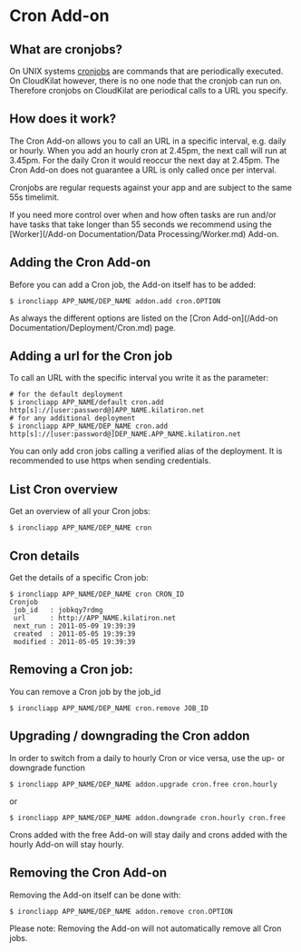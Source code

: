 
# Cron Add-on

## What are cronjobs?

On UNIX systems [cronjobs](http://en.wikipedia.org/wiki/Cron) are commands that
are periodically executed. On CloudKilat however, there is no one node that
the cronjob can run on. Therefore cronjobs on CloudKilat are periodical calls
to a URL you specify.

## How does it work?

The Cron Add-on allows you to call an URL in a specific interval, e.g. daily or
hourly. When you add an hourly cron at 2.45pm, the next call will run at
3.45pm. For the daily Cron it would reoccur the next day at 2.45pm. The Cron
Add-on does not guarantee a URL is only called once per interval.

Cronjobs are regular requests against your app and are subject to the same 55s
timelimit.

If you need more control over when and how often tasks are run and/or have
tasks that take longer than 55 seconds we recommend using the
[Worker](/Add-on Documentation/Data Processing/Worker.md) Add-on.

## Adding the Cron Add-on

Before you can add a Cron job, the Add-on itself has to be added:

~~~
$ ironcliapp APP_NAME/DEP_NAME addon.add cron.OPTION
~~~

As always the different options are listed on the [Cron Add-on](/Add-on Documentation/Deployment/Cron.md) page.

## Adding a url for the Cron job

To call an URL with the specific interval you write it as the parameter:

~~~
# for the default deployment
$ ironcliapp APP_NAME/default cron.add http[s]://[user:password@]APP_NAME.kilatiron.net
# for any additional deployment
$ ironcliapp APP_NAME/DEP_NAME cron.add http[s]://[user:password@]DEP_NAME.APP_NAME.kilatiron.net
~~~

You can only add cron jobs calling a verified alias of the deployment. It is
recommended to use https when sending credentials.

## List Cron overview

Get an overview of all your Cron jobs:

~~~
$ ironcliapp APP_NAME/DEP_NAME cron
~~~

## Cron details

Get the details of a specific Cron job:

~~~
$ ironcliapp APP_NAME/DEP_NAME cron CRON_ID
Cronjob
 job_id   : jobkqy7rdmg
 url      : http://APP_NAME.kilatiron.net
 next_run : 2011-05-09 19:39:39
 created  : 2011-05-05 19:39:39
 modified : 2011-05-05 19:39:39
~~~

## Removing a Cron job:

You can remove a Cron job by the job_id

~~~
$ ironcliapp APP_NAME/DEP_NAME cron.remove JOB_ID
~~~

## Upgrading / downgrading the Cron addon

In order to switch from a daily to hourly Cron or vice versa, use the up- or
downgrade function

~~~
$ ironcliapp APP_NAME/DEP_NAME addon.upgrade cron.free cron.hourly
~~~

or

~~~
$ ironcliapp APP_NAME/DEP_NAME addon.downgrade cron.hourly cron.free
~~~

Crons added with the free Add-on will stay daily and crons added with the
hourly Add-on will stay hourly.

## Removing the Cron Add-on

Removing the Add-on itself can be done with:

~~~
$ ironcliapp APP_NAME/DEP_NAME addon.remove cron.OPTION
~~~

Please note: Removing the Add-on will not automatically remove all Cron jobs.

